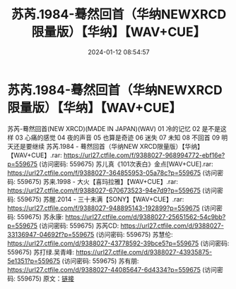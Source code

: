 ﻿---
title: 苏芮.1984-蓦然回首（华纳NEWXRCD限量版）【华纳】【WAV+CUE】
date: 2024-01-12 08:54:57
categories: WAV车载音乐、镜像
tags: 华语中文
---
# 苏芮.1984-蓦然回首（华纳NEWXRCD限量版）【华纳】【WAV+CUE】

苏芮-蓦然回首(NEW XRCD)(MADE IN JAPAN)(WAV)
01 冷的记忆
02 是不是这样
03 心痛的感觉
04 夜的声音
05 也算是奇迹
06 迷失
07 未知
08 不回首
09 明天还是要继续
苏芮.1984 - 蓦然回首（华纳NEW XRCD限量版）【华纳】【WAV+CUE】.rar: https://url27.ctfile.com/f/9388027-968994772-ebf16e?p=559675
(访问密码: 559675)
苏儿真《101次表白》金点[WAV+CUE].rar: https://url27.ctfile.com/f/9388027-364855953-05a78c?p=559675
(访问密码: 559675)
苏来.1998 - 大火【喜玛拉雅】【WAV+CUE】.rar: https://url27.ctfile.com/f/9388027-670673523-94e7d9?p=559675
(访问密码: 559675)
苏醒.2014 - 三十未满【SONY】【WAV+CUE】.rar: https://url27.ctfile.com/f/9388027-948895143-192899?p=559675
(访问密码: 559675)
苏永康: https://url27.ctfile.com/d/9388027-25651562-54c9bb?p=559675
(访问密码: 559675)
苏芮CD: https://url27.ctfile.com/d/9388027-33136947-04692f?p=559675
(访问密码: 559675)
苏慧伦: https://url27.ctfile.com/d/9388027-43778592-39bce5?p=559675
(访问密码: 559675)
苏打绿.吴青峰: https://url27.ctfile.com/d/9388027-43935875-5e1351?p=559675
(访问密码: 559675)
苏有朋: https://url27.ctfile.com/d/9388027-44085647-6d4334?p=559675
(访问密码: 559675)
原文：[链接](https://blog.sina.com.cn/s/blog_1647c7e760103146s.html)